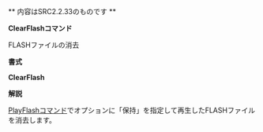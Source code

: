 ** 内容はSRC2.2.33のものです **

**ClearFlashコマンド**

FLASHファイルの消去

**書式**

**ClearFlash**

**解説**

[PlayFlashコマンド](PlayFlashコマンド.md)でオプションに「保持」を指定して再生したFLASHファイルを消去します。

